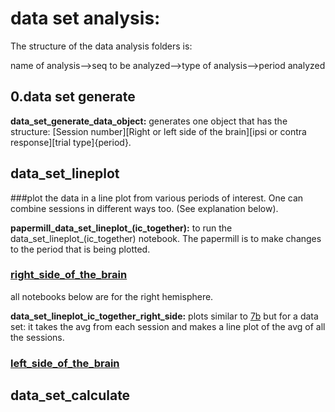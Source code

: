 
# data set analysis: 
The structure of the data analysis folders is: 

name of analysis-->seq to be analyzed-->type of analysis-->period analyzed

## 0.data set generate

**data_set_generate_data_object:**
generates one object that has the structure:
[Session number][Right or left side of the brain][ipsi or contra response][trial type]{period}.


## data_set_lineplot
###plot the data in a line plot from various periods of interest. One can combine sessions in different ways too. (See explanation below).

**papermill_data_set_lineplot_(ic_together):**
to run the data_set_lineplot_(ic_together) notebook. The papermill is to make changes to the period that is being plotted.

### [right_side_of_the_brain]()

all notebooks below are for the right hemisphere. 

**data_set_lineplot_ic_together_right_side:**
plots similar to 
[7b](https://github.com/gilmandelbaum/analysis-pipeline-for-photometry_ex/blob/master/Nb_7x_plots/Notebook_7_b.ipynb) 
but for a data set: it takes the avg from each session and makes a line plot of the avg of all the sessions. 

### [left_side_of_the_brain]()


## data_set_calculate


